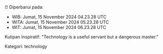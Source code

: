 ⏰ Diperbarui pada:
- WIB: Jumat, 15 November 2024 04.23.28 UTC
- WITA: Jumat, 15 November 2024 05.23.28 UTC
- WIT: Jumat, 15 November 2024 06.23.28 UTC

Kutipan Inspiratif:
"Technology is a useful servant but a dangerous master."


Kategori: technology

